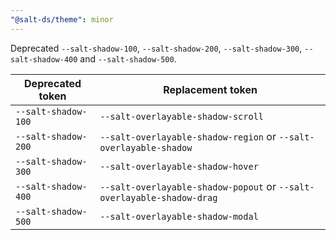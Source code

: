 ```yaml
---
"@salt-ds/theme": minor
---
```


Deprecated `--salt-shadow-100`, `--salt-shadow-200`, `--salt-shadow-300`, `--salt-shadow-400` and `--salt-shadow-500`.

| Deprecated token    | Replacement token                                                      |
| ------------------- | ---------------------------------------------------------------------- |
| `--salt-shadow-100` | `--salt-overlayable-shadow-scroll`                                     |
| `--salt-shadow-200` | `--salt-overlayable-shadow-region` or `--salt-overlayable-shadow`      |
| `--salt-shadow-300` | `--salt-overlayable-shadow-hover`                                      |
| `--salt-shadow-400` | `--salt-overlayable-shadow-popout` or `--salt-overlayable-shadow-drag` |
| `--salt-shadow-500` | `--salt-overlayable-shadow-modal`                                      |
